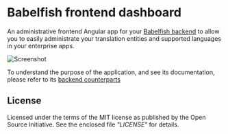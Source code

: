 
# Babelfish frontend dashboard

An administrative frontend Angular app for your [Babelfish backend](https://github.com/polterguy/babelfish) to
allow you to easily administrate your translation entities and supported languages in your enterprise apps.

![Screenshot](https://servergardens.files.wordpress.com/2021/06/babelfish-dashboard.png)

To understand the purpose of the application, and see its documentation, please refer to
its [backend counterparts](https://github.com/polterguy/babelfish)

## License

Licensed under the terms of the MIT license as published by the Open Source Initiative.
See the enclosed file _"LICENSE"_ for details.
